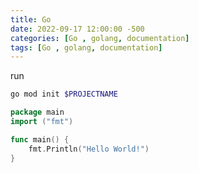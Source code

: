 ```yaml
---
title: Go
date: 2022-09-17 12:00:00 -500
categories: [Go , golang, documentation]
tags: [Go , golang, documentation]
---
```


run

```bash
go mod init $PROJECTNAME
```

```go
package main
import ("fmt")

func main() {
    fmt.Println("Hello World!")
} 
```
